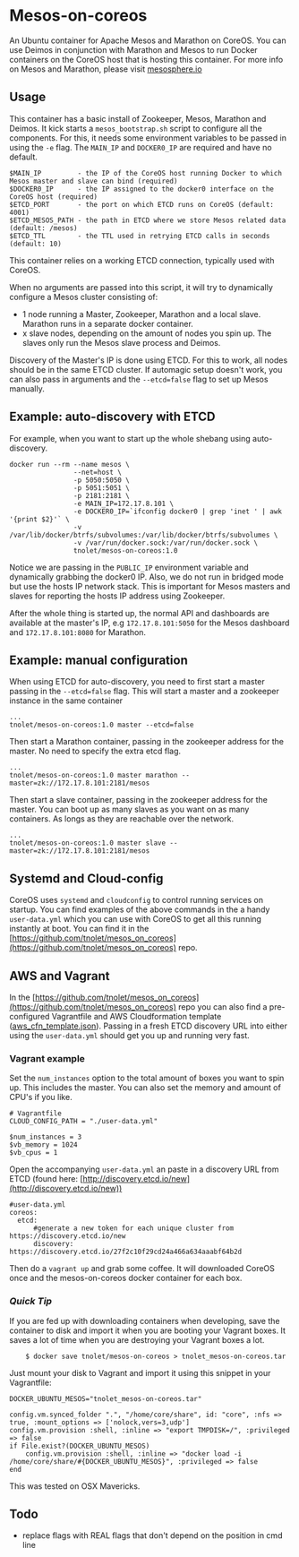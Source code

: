 # Mesos-on-coreos

An Ubuntu container for Apache Mesos and Marathon on CoreOS. You can use Deimos in conjunction with Marathon and Mesos
to run Docker containers on the CoreOS host that is hosting this container.
For more info on Mesos and Marathon, please visit
[mesosphere.io](http://www.mesosphere.io)

## Usage

This container has a basic install of Zookeeper, Mesos, Marathon and Deimos. It kick starts a `mesos_bootstrap.sh`
script to configure all the components. For this, it needs some environment variables to be passed in using the `-e` flag.
The `MAIN_IP` and `DOCKER0_IP` are required and have no default. 

    $MAIN_IP         - the IP of the CoreOS host running Docker to which Mesos master and slave can bind (required)
    $DOCKER0_IP      - the IP assigned to the docker0 interface on the CoreOS host (required)
    $ETCD_PORT       - the port on which ETCD runs on CoreOS (default: 4001)
    $ETCD_MESOS_PATH - the path in ETCD where we store Mesos related data (default: /mesos)
    $ETCD_TTL        - the TTL used in retrying ETCD calls in seconds (default: 10)

This container relies on a working ETCD connection, typically used with CoreOS.


When no arguments are passed into this script, it will try to dynamically configure a Mesos cluster consisting of:  
- 1 node running a Master, Zookeeper, Marathon and a local slave. Marathon runs in a separate docker container.    
- x slave nodes, depending on the amount of nodes you spin up. The slaves only run the Mesos slave process and Deimos.  

Discovery of the Master's IP is done using ETCD. For this to work, all nodes should be in 
the same ETCD cluster. 
If automagic setup doesn't work, you can also pass in arguments and the `--etcd=false` flag to set up Mesos manually.

## Example: auto-discovery with ETCD

For example, when you want to start up the whole shebang using auto-discovery.

    docker run --rm --name mesos \ 
                    --net=host \
                    -p 5050:5050 \
                    -p 5051:5051 \
                    -p 2181:2181 \
                    -e MAIN_IP=172.17.8.101 \
                    -e DOCKER0_IP=`ifconfig docker0 | grep 'inet ' | awk '{print $2}'` \
                    -v /var/lib/docker/btrfs/subvolumes:/var/lib/docker/btrfs/subvolumes \
                    -v /var/run/docker.sock:/var/run/docker.sock \
                    tnolet/mesos-on-coreos:1.0

Notice we are passing in the `PUBLIC_IP` environment variable and dynamically grabbing the docker0 IP. 
Also, we do not run in bridged mode but use the hosts IP
network stack. This is important for Mesos masters and slaves for reporting the hosts IP address using Zookeeper.

After the whole thing is started up, the normal API and dashboards are available at the master's IP, e.g 
`172.17.8.101:5050` for the Mesos dashboard and `172.17.8.101:8080` for Marathon.

## Example: manual configuration

When  using ETCD for auto-discovery, you need to first start a master passing in the `--etcd=false` flag. This 
will start a master and a zookeeper instance in the same container

    ...
    tnolet/mesos-on-coreos:1.0 master --etcd=false

Then start a Marathon container, passing in the zookeeper address for the master. No need to specify the extra etcd flag. 

    ...
    tnolet/mesos-on-coreos:1.0 master marathon --master=zk://172.17.8.101:2181/mesos 

Then start a slave container, passing in the zookeeper address for the master. You can boot up as many slaves as you want
on as many containers. As longs as they are reachable over the network.

    ...
    tnolet/mesos-on-coreos:1.0 master slave --master=zk://172.17.8.101:2181/mesos


## Systemd and Cloud-config

CoreOS uses `systemd` and `cloudconfig` to control running services on startup. You can find examples of the above 
commands in the a handy `user-data.yml` which you can use with CoreOS to get all this running instantly at boot.
You can find it in the [https://github.com/tnolet/mesos_on_coreos](https://github.com/tnolet/mesos_on_coreos) repo.

## AWS and Vagrant

In the [https://github.com/tnolet/mesos_on_coreos](https://github.com/tnolet/mesos_on_coreos) repo you can also find
a pre-configured Vagrantfile and AWS Cloudformation template ([aws_cfn_template.json](https://github.com/tnolet/mesos_on_coreos/blob/master/aws_cfn_template.json)). Passing in a fresh ETCD discovery URL into either using
the `user-data.yml` should get you up and running very fast.

### Vagrant example

Set the `num_instances` option to the total amount of boxes you want to spin up. This includes the master. You can also
set the memory and amount of CPU's if you like.

    # Vagrantfile
    CLOUD_CONFIG_PATH = "./user-data.yml"
    
    $num_instances = 3
    $vb_memory = 1024
    $vb_cpus = 1
Open the accompanying `user-data.yml` an paste in a discovery URL from ETCD (found here: [http://discovery.etcd.io/new](http://discovery.etcd.io/new))
 
    #user-data.yml
    coreos:
      etcd:
          #generate a new token for each unique cluster from https://discovery.etcd.io/new
          discovery: https://discovery.etcd.io/27f2c10f29cd24a466a634aaabf64b2d
Then do a `vagrant up` and grab some coffee. It will downloaded CoreOS once and the mesos-on-coreos docker container for
 each box. 
 
### *Quick Tip*

If you are fed up with downloading containers when developing, save the container to disk and import it when you are booting 
your Vagrant boxes. It saves a lot of time when you are destroying your Vagrant boxes a lot.

        $ docker save tnolet/mesos-on-coreos > tnolet_mesos-on-coreos.tar

Just mount your disk to Vagrant and import it using this snippet in your Vagrantfile:

    DOCKER_UBUNTU_MESOS="tnolet_mesos-on-coreos.tar"
    
    config.vm.synced_folder ".", "/home/core/share", id: "core", :nfs => true, :mount_options => ['nolock,vers=3,udp']
    config.vm.provision :shell, :inline => "export TMPDISK=/", :privileged => false
    if File.exist?(DOCKER_UBUNTU_MESOS)
        config.vm.provision :shell, :inline => "docker load -i /home/core/share/#{DOCKER_UBUNTU_MESOS}", :privileged => false
    end

This was tested on OSX Mavericks.

## Todo

-   replace flags with REAL flags that don't depend on the position in cmd line

